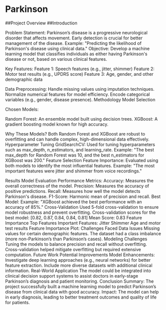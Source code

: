 # Parkinson

##Project Overview
##Introduction

Problem Statement: Parkinson’s disease is a progressive neurological disorder that affects movement. Early detection is crucial for better management of the disease.
Example: "Predicting the likelihood of Parkinson's disease using clinical data."
Objective: Develop a machine learning model that classifies individuals as either having Parkinson's disease or not, based on various clinical features.

Key Features:
Feature 1: Speech features (e.g., jitter, shimmer)
Feature 2: Motor test results (e.g., UPDRS score)
Feature 3: Age, gender, and other demographic data

Data Preprocessing:
Handle missing values using imputation techniques.
Normalize numerical features for model efficiency.
Encode categorical variables (e.g., gender, disease presence).
Methodology
Model Selection

Chosen Models:

Random Forest: An ensemble model built using decision trees.
XGBoost: A gradient boosting model known for high accuracy.

Why These Models?
Both Random Forest and XGBoost are robust to overfitting and can handle complex, high-dimensional data effectively.
Hyperparameter Tuning
GridSearchCV: Used for tuning hyperparameters such as max_depth, n_estimators, and learning_rate.
Example: "The best max_depth for Random Forest was 10, and the best n_estimators for XGBoost was 200."
Feature Selection
Feature Importance: Evaluated using both models to identify the most influential features.
Example: "The most important features were jitter and shimmer from voice recordings."

Results
Model Evaluation
Performance Metrics:
Accuracy: Measures the overall correctness of the model.
Precision: Measures the accuracy of positive predictions.
Recall: Measures how well the model detects Parkinson's disease.
F1-Score: Harmonic mean of precision and recall.
Best Model:
Example: "XGBoost achieved the best performance with an accuracy of 85%."
Cross-Validation
Used 5-fold cross-validation to ensure model robustness and prevent overfitting.
Cross-validation scores for the best model:
[0.82, 0.87, 0.84, 0.84, 0.81]
Mean Score: 0.83
Feature Importance
Top Features
Important Features:
Jitter
Shimmer
Age and motor test results
Feature Importance Plot:
Challenges Faced
Data Issues
Missing values for certain demographic features.
The dataset had a class imbalance (more non-Parkinson’s than Parkinson’s cases).
Modeling Challenges
Tuning the models to balance precision and recall without overfitting.
Cross-validation helped mitigate overfitting but required extensive computation.
Future Work
Potential Improvements
Model Enhancements:
Investigate deep learning approaches (e.g., neural networks) for better feature extraction.
Include more diverse datasets with additional clinical information.
Real-World Application
The model could be integrated into clinical decision support systems to assist doctors in early-stage Parkinson’s diagnosis and patient monitoring.
Conclusion
Summary: The project successfully built a machine learning model to predict Parkinson’s disease from clinical data with good accuracy.
Impact: The model can help in early diagnosis, leading to better treatment outcomes and quality of life for patients.
